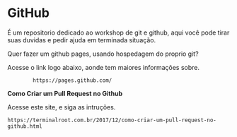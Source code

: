 # GitHub

 É um repositorio dedicado ao workshop de git e github, aqui você pode tirar suas duvidas e pedir ajuda em terminada situação.
 
 
 Quer fazer um github pages, usando hospedagem do proprio git?
 
 Acesse o link logo abaixo, aonde tem maiores informações sobre.
 
            https://pages.github.com/
            
            
**Como Criar um Pull Request no Github**

Acesse este site, e siga as intruções.

    https://terminalroot.com.br/2017/12/como-criar-um-pull-request-no-github.html
 
 
 
